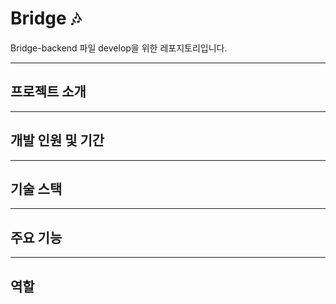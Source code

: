 # Bridge 🎶

Bridge-backend 파일 develop을 위한 레포지토리입니다.

---

## 프로젝트 소개  
<!--  
Bridge는 작곡가와 연주자 즉, 뮤지션들을 서로 매칭시켜 협업이 가능하도록 구현한 웹사이트입니다.  
가입자(뮤지션)들은 해당 웹사이트의 게시글과 실시간 채팅을 통해 시공간 제약 없이 자유롭게 자신의 창작물을 공유하거나 소통할 수 있습니다. 또한 마음에 드는 곡이나 작업물에 대해 협업 의뢰를 하여 하나의 새로운 음악 작품/작업을 제작할 수도 있습니다.  
-->  

---

## 개발 인원 및 기간  
<!--
- 개발 인원: 4명 (BE-2 / FE-2)  
- 개발 기간: 2023.04.06 ~ 2023.06.05  
-->  

---

## 기술 스택  
<!--
**Backend**: Java, JavaScript, Spring Boot, Spring Data JPA, MyBatis, Redis  
**Frontend**: React, HTML, CSS  
**Database**: MySQL  
**Etc**: Gradle, GitHub  
-->  

---

## 주요 기능
<!--
- 소셜 로그인  
- Redis 활용 이메일 기반 인증  
- 회원가입 / 로그인  
- 실시간 채팅  
- 포인트 충전 / 결제 시스템  
- 음원 분리 및 Jam 🎵  
-->

---

## 역할   
<!--
- 회원가입 및 이메일 인증 / 소셜 로그인  
- 결제 내역 페이지   
- 팁 게시판 및 댓글    
- 실시간 채팅  
-->
<!--
## 역할
- 회원가입, 로그인
- 업체 등록 및 상세페이지 제작
    - 업체 소개 & 첨부파일(이미지)등록
    - 리뷰 리스트
    - 별점, 평점 기능 추가
-->








